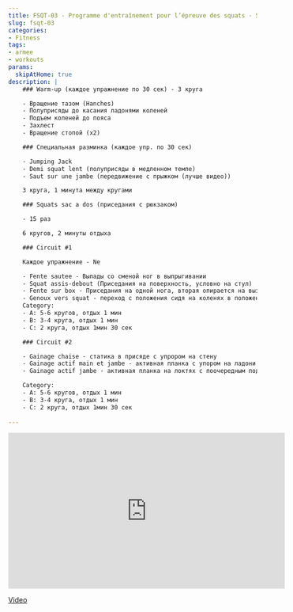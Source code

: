 ```yaml
---
title: FSQT-03 - Programme d'entraînement pour l’épreuve des squats - Séance 3/10 
slug: fsqt-03
categories:
- Fitness
tags:
- armee
- workouts
params:
  skipAtHome: true
description: |
    ### Warm-up (каждое упражнение по 30 сек) - 3 круга

    - Вращение тазом (Hanches)
    - Полуприсяды до касания ладонями коленей
    - Подъем коленей до пояса
    - Захлест
    - Вращение стопой (х2)

    ### Специальная разминка (каждое упр. по 30 сек)

    - Jumping Jack
    - Demi squat lent (полуприсяды в медленном темпе)
    - Saut sur une jambe (передвижение с прыжком (лучше видео))

    3 круга, 1 минута между кругами

    ### Squats sac a dos (приседания с рюкзаком)

    - 15 раз

    6 кругов, 2 минуты отдыха

    ### Circuit #1

    Каждое упражнение - Ne

    - Fente sautee - Выпады со сменой ног в выпрыгивании
    - Squat assis-debout (Приседания на поверхность, условно на стул)
    - Fente sur box - Приседания на одной нога, вторая опирается на вызвышенность сзади (стул)
    - Genoux vers squat - переход с положения сидя на коленях в положение присяда прыжком. После перехода в присяд - вставать. 
    Category:
    - A: 5-6 кругов, отдых 1 мин
    - B: 3-4 круга, отдых 1 мин
    - C: 2 круга, отдых 1мин 30 сек

    ### Circuit #2

    - Gainage chaise - статика в присяде с упрором на стену
    - Gainage actif main et jambe - активная планка с упором на ладони с попеременным подниманием разноименных руки и ноги
    - Gainage actif jambe - активная планка на локтях с поочередным подниманием ног

    Category:
    - A: 5-6 кругов, отдых 1 мин
    - B: 3-4 круга, отдых 1 мин
    - C: 2 круга, отдых 1мин 30 сек
 
---
```

<iframe width="560" height="315" src="https://www.youtube.com/embed/c16OW5EgSoI?si=uW_8CIIhkfhziEmY" title="YouTube video player" frameborder="0" allow="accelerometer; autoplay; clipboard-write; encrypted-media; gyroscope; picture-in-picture; web-share" allowfullscreen></iframe>

[Video](https://youtu.be/c16OW5EgSoI?si=uW_8CIIhkfhziEmY)
